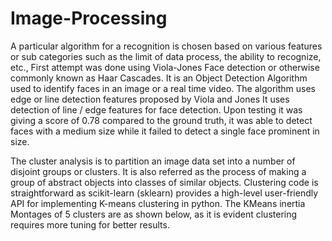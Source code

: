 # Image-Processing

A particular algorithm for a recognition is chosen based on various features or sub categories such as the limit of data process, the ability to recognize, etc.,
First attempt was done using Viola-Jones Face detection or otherwise commonly known as Haar Cascades. It is an Object Detection Algorithm used to identify faces in an image or a real time video.
The algorithm uses edge or line detection features proposed by Viola and Jones It uses detection of line / edge features for face detection. Upon testing it was giving a score of 0.78 compared to the ground truth, it was able to detect faces with a medium size while it failed to detect a single face prominent in size.

The cluster analysis is to partition an image data set into a number of disjoint groups or clusters. It is also referred as the process of making a group of abstract objects into classes of similar objects.
Clustering code is straightforward as scikit-learn (sklearn) provides a high-level user-friendly API for implementing K-means clustering in python. The KMeans
inertia Montages of 5 clusters are as shown below, as it is evident clustering requires more tuning for better results. 
